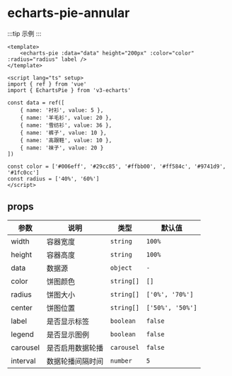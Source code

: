 <script lang="ts" setup>
import EchartsPieAnnular from '@/echarts/pie/echarts-pie-annular.vue'
</script>

# echarts-pie-annular

:::tip 示例
<echarts-pie-annular />
:::

```vue
<template>
    <echarts-pie :data="data" height="200px" :color="color" :radius="radius" label />
</template>

<script lang="ts" setup>
import { ref } from 'vue'
import { EchartsPie } from 'v3-echarts'

const data = ref([
    { name: '衬衫', value: 5 },
    { name: '羊毛衫', value: 20 },
    { name: '雪纺衫', value: 36 },
    { name: '裤子', value: 10 },
    { name: '高跟鞋', value: 10 },
    { name: '袜子', value: 20 }
])

const color = ['#006eff', '#29cc85', '#ffbb00', '#ff584c', '#9741d9', '#1fc0cc']
const radius = ['40%', '60%']
</script>
```

## props

| 参数     | 说明             | 类型       | 默认值           |
| -------- | ---------------- | ---------- | ---------------- |
| width    | 容器宽度         | `string`   | `100%`           |
| height   | 容器高度         | `string`   | `100%`           |
| data     | 数据源           | `object`   | `-`              |
| color    | 饼图颜色         | `string[]` | `[]`             |
| radius   | 饼图大小         | `string[]` | `['0%', '70%']`  |
| center   | 饼图位置         | `string[]` | `['50%', '50%']` |
| label    | 是否显示标签     | `boolean`  | `false`          |
| legend   | 是否显示图例     | `boolean`  | `false`          |
| carousel | 是否启用数据轮播 | `carousel` | `false`          |
| interval | 数据轮播间隔时间 | `number`   | `5`              |
